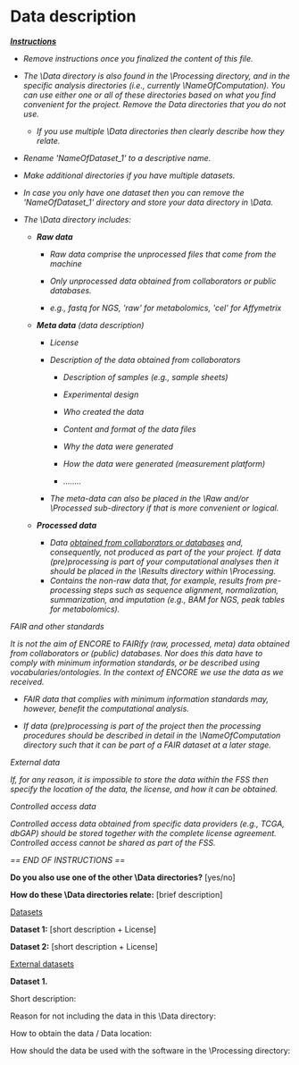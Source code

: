 # Data description  



<u>***Instructions***</u>

* *Remove instructions once you finalized the content of this file.*
* *The \Data directory is also found in the \Processing directory, and in the specific analysis directories (i.e., currently \NameOfComputation). You can use either one or all of these directories based on what you find convenient for the project. Remove the Data directories that you do not use.* 
  * *If you use multiple \Data directories then clearly describe how they relate.* 

* *Rename 'NameOfDataset_1' to a descriptive name.* 
* *Make additional directories if you have multiple datasets.*
* *In case you only have one dataset then you can remove the 'NameOfDataset_1' directory and store your data directory in \Data.*





* *The \Data directory includes:*

  * ***Raw data***
    
    * *Raw data comprise the unprocessed files that come from the machine* 
    
    * *Only unprocessed data obtained from collaborators or public databases.* 
    
    * *e.g., fastq for NGS, 'raw' for metabolomics, 'cel' for Affymetrix*
    
      
    
  * ***Meta data** (data description)*
    
    * *License*
    
    * *Description of the data obtained from collaborators*
      * *Description of samples (e.g., sample sheets)*
    
      * *Experimental design*
    
      * *Who created the data*
    
      * *Content and format of the data files*
    
      * *Why the data were generated*
    
      * *How the data were generated (measurement platform)* 
    
      * *........*
    
    * *The meta-data can also be placed in the \Raw and/or \Processed sub-directory if that is more convenient or logical.*
    
      
    
  * ***Processed data***
    
    * *Data <u>obtained from collaborators or databases</u> and, consequently, not produced as part of the your project. If data (pre)processing is part of your computational analyses then it should be placed in the \Results directory within \Processing.*
    * *Contains the non-raw data that, for example, results from pre-processing steps such as sequence alignment, normalization, summarization, and imputation (e.g., BAM for NGS, peak tables for metabolomics).* 



*FAIR and other standards*

*It is not the aim of ENCORE to FAIRify (raw, processed, meta) data obtained from collaborators or (public) databases. Nor does this data have to comply with minimum information standards, or be described using vocabularies/ontologies. In the context of ENCORE we use the data as we received.* 

* *FAIR data that complies with minimum information standards may, however, benefit the computational analysis.*

* *If  data (pre)processing is part of the project then the processing procedures should be described in detail in the \NameOfComputation directory such that it can be part of a FAIR dataset at a later stage.*



*External data*

*If, for any reason, it is impossible to store the data within the FSS then specify the location of the data, the license, and how it can be obtained.*



*Controlled access data*

*Controlled access data obtained from specific data providers (e.g., TCGA, dbGAP) should be stored  together with the complete license agreement. Controlled access cannot be shared as part of the FSS.*



*== END OF INSTRUCTIONS ==*



**Do you also use one of the other \Data directories?** [yes/no]

**How do these \Data directories relate:** [brief description]



<u>Datasets </u>

**Dataset 1:** [short description + License]



**Dataset 2:** [short description + License]



<u>External datasets</u>

**Dataset 1.**

Short description:

Reason for not including the data in this \Data directory:

How to obtain the data / Data location:

How should the data be used with the software in the \Processing directory:



 





 

